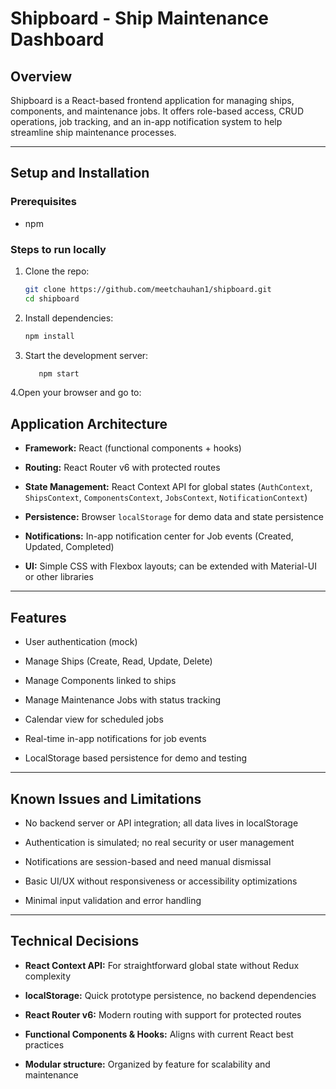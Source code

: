 # Shipboard - Ship Maintenance Dashboard

## Overview
Shipboard is a React-based frontend application for managing ships, components, and maintenance jobs. It offers role-based access, CRUD operations, job tracking, and an in-app notification system to help streamline ship maintenance processes.

---

## Setup and Installation

### Prerequisites

- npm 

### Steps to run locally

1. Clone the repo:
   ```bash
   git clone https://github.com/meetchauhan1/shipboard.git
   cd shipboard

2. Install dependencies:

   ```bash
   npm install

3. Start the development server:

   ```bash
      npm start
4.Open your browser and go to:

## Application Architecture

- **Framework:** React (functional components + hooks)

- **Routing:** React Router v6 with protected routes

- **State Management:** React Context API for global states (`AuthContext`, `ShipsContext`, `ComponentsContext`, `JobsContext`, `NotificationContext`)

- **Persistence:** Browser `localStorage` for demo data and state persistence

- **Notifications:** In-app notification center for Job events (Created, Updated, Completed)

- **UI:** Simple CSS with Flexbox layouts; can be extended with Material-UI or other libraries

---

## Features

- User authentication (mock)

- Manage Ships (Create, Read, Update, Delete)

- Manage Components linked to ships

- Manage Maintenance Jobs with status tracking

- Calendar view for scheduled jobs

- Real-time in-app notifications for job events

- LocalStorage based persistence for demo and testing

---

## Known Issues and Limitations

- No backend server or API integration; all data lives in localStorage

- Authentication is simulated; no real security or user management

- Notifications are session-based and need manual dismissal

- Basic UI/UX without responsiveness or accessibility optimizations

- Minimal input validation and error handling

---

## Technical Decisions

- **React Context API:** For straightforward global state without Redux complexity

- **localStorage:** Quick prototype persistence, no backend dependencies

- **React Router v6:** Modern routing with support for protected routes

- **Functional Components & Hooks:** Aligns with current React best practices

- **Modular structure:** Organized by feature for scalability and maintenance
